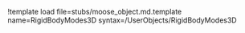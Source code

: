 !template load file=stubs/moose_object.md.template name=RigidBodyModes3D syntax=/UserObjects/RigidBodyModes3D